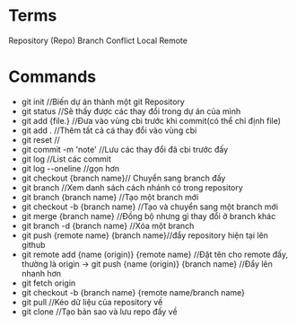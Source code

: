 # Terms

Repository (Repo)
Branch
Conflict
Local
Remote

# Commands
- git init //Biến dự án thành một git Repository
- git status //Sẽ thấy được các thay đổi trong dự án của mình
- git add {file.} //Đưa vào vùng cbi trước khi commit(có thể chỉ định file)
- git add . //Thêm tất cả cá thay đổi vào vùng cbi
- git reset //
- git commit -m 'note' //Lưu các thay đổi đã cbi trước đấy
- git log //List các commit 
- git log --oneline //gọn hơn
- git checkout {branch name}// Chuyển sang branch đấy
- git branch //Xem danh sách cách nhánh có trong repository
- git branch {branch name} //Tạo một branch mới 
- git checkout -b {branch name} //Tạo và chuyển sang một branch mới
- git merge {branch name} //Đồng bộ nhưng gì thay đổi ở branch khác
- git branch -d {branch name} //Xóa một branch
- git push {remote name} {branch name}//đẩy repository hiện tại lên github
- git remote add {name (origin)} {remote name} //Đặt tên cho remote đấy, thường là origin 
-> git push {name (origin)} {branch name} //Đẩy lên nhanh hơn
- git fetch origin 
- git checkout -b {branch name} {remote name/branch name}
- git pull //Kéo dữ liệu của repository về
- git clone //Tạo bản sao và lưu repo đấy về
